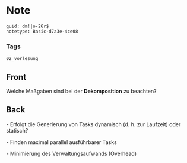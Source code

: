 # Note
```
guid: dm!|o-26r$
notetype: Basic-d7a3e-4ce08
```

### Tags
```
02_vorlesung
```

## Front
<p>Welche Maßgaben sind bei der <b>Dekomposition</b> zu beachten?

## Back
<p>- Erfolgt die Generierung von Tasks dynamisch (d. h. zur
Laufzeit) oder statisch?
<p>- Finden maximal parallel ausführbarer Tasks
<p>- Minimierung des Verwaltungsaufwands (Overhead)
